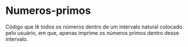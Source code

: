 # Numeros-primos
Código que lê todos os números dentro de um intervalo natural colocado pelo usuário, em que, apenas imprime os números primos dentro desse intervalo.
